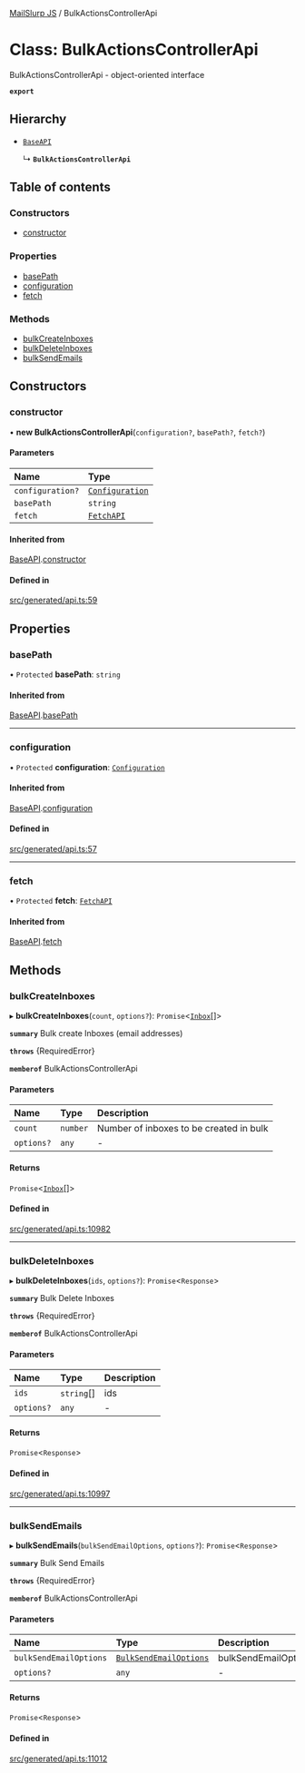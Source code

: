 [MailSlurp JS](../README.md) / BulkActionsControllerApi

# Class: BulkActionsControllerApi

BulkActionsControllerApi - object-oriented interface

**`export`**

## Hierarchy

- [`BaseAPI`](BaseAPI.md)

  ↳ **`BulkActionsControllerApi`**

## Table of contents

### Constructors

- [constructor](BulkActionsControllerApi.md#constructor)

### Properties

- [basePath](BulkActionsControllerApi.md#basepath)
- [configuration](BulkActionsControllerApi.md#configuration)
- [fetch](BulkActionsControllerApi.md#fetch)

### Methods

- [bulkCreateInboxes](BulkActionsControllerApi.md#bulkcreateinboxes)
- [bulkDeleteInboxes](BulkActionsControllerApi.md#bulkdeleteinboxes)
- [bulkSendEmails](BulkActionsControllerApi.md#bulksendemails)

## Constructors

### constructor

• **new BulkActionsControllerApi**(`configuration?`, `basePath?`, `fetch?`)

#### Parameters

| Name | Type |
| :------ | :------ |
| `configuration?` | [`Configuration`](Configuration.md) |
| `basePath` | `string` |
| `fetch` | [`FetchAPI`](../interfaces/FetchAPI.md) |

#### Inherited from

[BaseAPI](BaseAPI.md).[constructor](BaseAPI.md#constructor)

#### Defined in

[src/generated/api.ts:59](https://github.com/mailslurp/mailslurp-client/blob/5a5ba59/src/generated/api.ts#L59)

## Properties

### basePath

• `Protected` **basePath**: `string`

#### Inherited from

[BaseAPI](BaseAPI.md).[basePath](BaseAPI.md#basepath)

___

### configuration

• `Protected` **configuration**: [`Configuration`](Configuration.md)

#### Inherited from

[BaseAPI](BaseAPI.md).[configuration](BaseAPI.md#configuration)

#### Defined in

[src/generated/api.ts:57](https://github.com/mailslurp/mailslurp-client/blob/5a5ba59/src/generated/api.ts#L57)

___

### fetch

• `Protected` **fetch**: [`FetchAPI`](../interfaces/FetchAPI.md)

#### Inherited from

[BaseAPI](BaseAPI.md).[fetch](BaseAPI.md#fetch)

## Methods

### bulkCreateInboxes

▸ **bulkCreateInboxes**(`count`, `options?`): `Promise`<[`Inbox`](../interfaces/Inbox.md)[]\>

**`summary`** Bulk create Inboxes (email addresses)

**`throws`** {RequiredError}

**`memberof`** BulkActionsControllerApi

#### Parameters

| Name | Type | Description |
| :------ | :------ | :------ |
| `count` | `number` | Number of inboxes to be created in bulk |
| `options?` | `any` | - |

#### Returns

`Promise`<[`Inbox`](../interfaces/Inbox.md)[]\>

#### Defined in

[src/generated/api.ts:10982](https://github.com/mailslurp/mailslurp-client/blob/5a5ba59/src/generated/api.ts#L10982)

___

### bulkDeleteInboxes

▸ **bulkDeleteInboxes**(`ids`, `options?`): `Promise`<`Response`\>

**`summary`** Bulk Delete Inboxes

**`throws`** {RequiredError}

**`memberof`** BulkActionsControllerApi

#### Parameters

| Name | Type | Description |
| :------ | :------ | :------ |
| `ids` | `string`[] | ids |
| `options?` | `any` | - |

#### Returns

`Promise`<`Response`\>

#### Defined in

[src/generated/api.ts:10997](https://github.com/mailslurp/mailslurp-client/blob/5a5ba59/src/generated/api.ts#L10997)

___

### bulkSendEmails

▸ **bulkSendEmails**(`bulkSendEmailOptions`, `options?`): `Promise`<`Response`\>

**`summary`** Bulk Send Emails

**`throws`** {RequiredError}

**`memberof`** BulkActionsControllerApi

#### Parameters

| Name | Type | Description |
| :------ | :------ | :------ |
| `bulkSendEmailOptions` | [`BulkSendEmailOptions`](../interfaces/BulkSendEmailOptions.md) | bulkSendEmailOptions |
| `options?` | `any` | - |

#### Returns

`Promise`<`Response`\>

#### Defined in

[src/generated/api.ts:11012](https://github.com/mailslurp/mailslurp-client/blob/5a5ba59/src/generated/api.ts#L11012)
